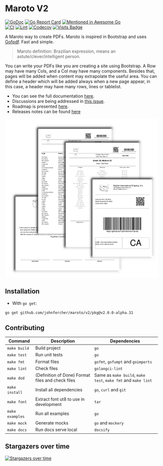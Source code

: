 # Maroto V2

[![GoDoc](https://godoc.org/github.com/johnfercher/maroto?status.svg)](https://godoc.org/github.com/johnfercher/maroto)
[![Go Report Card](https://goreportcard.com/badge/github.com/johnfercher/maroto)](https://goreportcard.com/report/github.com/johnfercher/maroto)
[![Mentioned in Awesome Go](https://awesome.re/mentioned-badge.svg)](https://github.com/avelino/awesome-go#template-engines)  
[![CI](https://github.com/johnfercher/maroto/actions/workflows/goci.yml/badge.svg)](https://github.com/johnfercher/maroto/actions/workflows/goci.yml)
[![Lint](https://github.com/johnfercher/maroto/actions/workflows/golangci-lint.yml/badge.svg)](https://github.com/johnfercher/maroto/actions/workflows/golangci-lint.yml)
[![Codecov](https://img.shields.io/codecov/c/github/johnfercher/maroto)](https://codecov.io/gh/johnfercher/maroto)
[![Visits Badge](https://badges.pufler.dev/visits/johnfercher/maroto)](https://badges.pufler.dev)

A Maroto way to create PDFs. Maroto is inspired in Bootstrap and uses [Gofpdf](https://github.com/jung-kurt/gofpdf). Fast and simple.

> Maroto definition: Brazilian expression, means an astute/clever/intelligent person.

You can write your PDFs like you are creating a site using Bootstrap. A Row may have many Cols, and a Col may have many components. 
Besides that, pages will be added when content may extrapolate the useful area. You can define a header which will be added
always when a new page appear, in this case, a header may have many rows, lines or tablelist. 

* You can see the full documentation [here](https://maroto.io/).
* Discussions are being addressed in [this issue](https://github.com/johnfercher/maroto/issues/257).
* Roadmap is presented [here](https://github.com/users/johnfercher/projects/1).
* Releases notes can be found [here](https://github.com/johnfercher/maroto/releases)

![result](docs/assets/images/result.png)

## Installation

* With `go get`:

```bash
go get github.com/johnfercher/maroto/v2/pkg@v2.0.0-alpha.31
```



## Contributing

| Command         | Description                                       | Dependencies                                                  |
|-----------------|---------------------------------------------------|---------------------------------------------------------------|
| `make build`    | Build project                                     | `go`                                                          |
| `make test`     | Run unit tests                                    | `go`                                                          |
| `make fmt`      | Format files                                      | `gofmt`, `gofumpt` and `goimports`                            |
| `make lint`     | Check files                                       | `golangci-lint`                                               |
| `make dod`      | (Definition of Done) Format files and check files | Same as `make build`, `make test`, `make fmt` and `make lint` | 
| `make install`  | Install all dependencies                          | `go`, `curl` and `git`                                        |
| `make font`     | Extract font ut8 to use in development            | `tar`                                                         |
| `make examples` | Run all examples                                  | `go`                                                          |
| `make mock`     | Generate mocks                                    | `go` and `mockery`                                            |
| `make docs`     | Run docs serve local                              | `docsify`                                                     |



## Stargazers over time

[![Stargazers over time](https://starchart.cc/johnfercher/maroto.svg)](https://starchart.cc/johnfercher/maroto)

